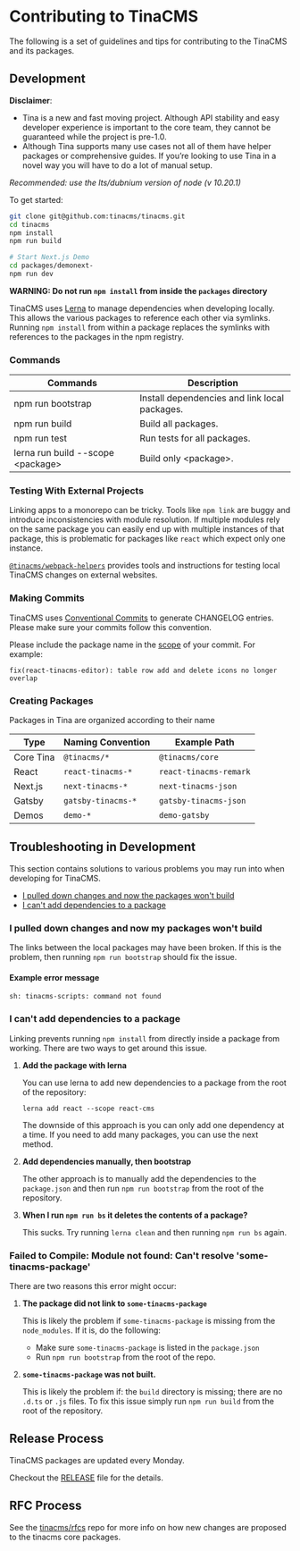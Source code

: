 # Contributing to TinaCMS

The following is a set of guidelines and tips for contributing to the TinaCMS and its packages.

## Development

**Disclaimer**:

- Tina is a new and fast moving project. Although API stability and easy developer experience is important to the core team, they cannot be guaranteed while the project is pre-1.0.
- Although Tina supports many use cases not all of them have helper packages or comprehensive guides. If you’re looking to use Tina in a novel way you will have to do a lot of manual setup.

_Recommended: use the lts/dubnium version of node (v 10.20.1)_

To get started:

```bash
git clone git@github.com:tinacms/tinacms.git
cd tinacms
npm install
npm run build

# Start Next.js Demo
cd packages/demonext-
npm run dev
```

**WARNING: Do not run `npm install` from inside the `packages` directory**

TinaCMS uses [Lerna](https://lerna.js.org/) to manage dependencies when developing locally. This allows the various packages to reference each other via symlinks. Running `npm install` from within a package replaces the symlinks with references to the packages in the npm registry.

### Commands

| Commands                           | Description                                   |
| ---------------------------------- | --------------------------------------------- |
| npm run bootstrap                  | Install dependencies and link local packages. |
| npm run build                      | Build all packages.                           |
| npm run test                       | Run tests for all packages.                   |
| lerna run build --scope \<package> | Build only \<package>.                        |

### Testing With External Projects

Linking apps to a monorepo can be tricky. Tools like `npm link` are buggy and introduce inconsistencies with module resolution. If multiple modules rely on the same package you can easily end up with multiple instances of that package, this is problematic for packages like `react` which expect only one instance.

[`@tinacms/webpack-helpers`](./packages/@tinacms/webpack-helpers) provides tools and instructions for testing local TinaCMS changes on external websites.

### Making Commits

TinaCMS uses [Conventional Commits](https://www.conventionalcommits.org/en/v1.0.0-beta.4/) to generate CHANGELOG entries. Please make sure your commits follow this convention.

Please include the package name in the [scope](https://www.conventionalcommits.org/en/v1.0.0-beta.4/#commit-message-with-scope) of your commit. For example:

```
fix(react-tinacms-editor): table row add and delete icons no longer overlap
```

### Creating Packages

Packages in Tina are organized according to their name

| Type      | Naming Convention  | Example Path           |
| --------- | ------------------ | ---------------------- |
| Core Tina | `@tinacms/*`       | `@tinacms/core`        |
| React     | `react-tinacms-*`  | `react-tinacms-remark` |
| Next.js   | `next-tinacms-*`   | `next-tinacms-json`    |
| Gatsby    | `gatsby-tinacms-*` | `gatsby-tinacms-json`  |
| Demos     | `demo-*`           | `demo-gatsby`          |

## Troubleshooting in Development

This section contains solutions to various problems you may run into when developing for TinaCMS.

- [I pulled down changes and now the packages won't build](#I-pulled-down-changes-and-now-my-packages-won't-build)
- [I can't add dependencies to a package](#I-can't-add-dependencies-to-a-package)

### I pulled down changes and now my packages won't build

The links between the local packages may have been broken. If this is the problem, then
running `npm run bootstrap` should fix the issue.

#### Example error message

```
sh: tinacms-scripts: command not found
```

### I can't add dependencies to a package

Linking prevents running `npm install` from directly inside a package from working. There are two ways to get around this issue.

1. **Add the package with lerna**

   You can use lerna to add new dependencies to a package from the root of the repository:

   ```
   lerna add react --scope react-cms
   ```

   The downside of this approach is you can only add one dependency at a time. If you need to add many packages, you can use the next method.

2. **Add dependencies manually, then bootstrap**

   The other approach is to manually add the dependencies to the `package.json` and then run `npm run bootstrap` from the root of the repository.

3. **When I run `npm run bs` it deletes the contents of a package?**

   This sucks. Try running `lerna clean` and then running `npm run bs` again.

### Failed to Compile: Module not found: Can't resolve 'some-tinacms-package'

There are two reasons this error might occur:

1. **The package did not link to `some-tinacms-package`**

   This is likely the problem if `some-tinacms-package` is missing from
   the `node_modules`. If it is, do the following:

   - Make sure `some-tinacms-package` is listed in the `package.json`
   - Run `npm run bootstrap` from the root of the repo.

1. **`some-tinacms-package` was not built.**

   This is likely the problem if: the `build` directory is missing; there are no `.d.ts` or `.js` files. To fix this issue simply run `npm run build` from the root of the repository.

##

## Release Process

TinaCMS packages are updated every Monday.

Checkout the [RELEASE](./RELEASE.md) file for the details.

## RFC Process

See the [tinacms/rfcs](https://github.com/tinacms/rfcs) repo for more info on how new changes are proposed to the tinacms core packages.
